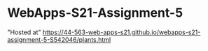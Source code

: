 # WebApps-S21-Assignment-5
"Hosted at"
https://44-563-web-apps-s21.github.io/webapps-s21-assignment-5-S542046/plants.html


